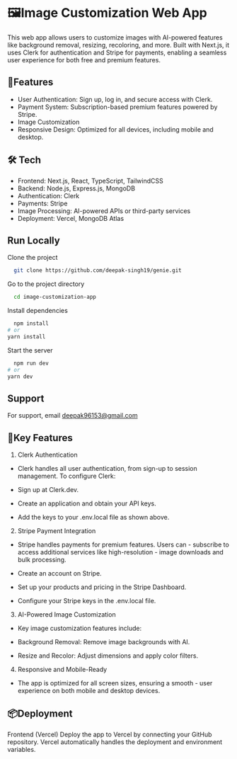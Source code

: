 
# 🖼️Image Customization Web App

This web app allows users to customize images with AI-powered features like background removal, resizing, recoloring, and more. Built with Next.js, it uses Clerk for authentication and Stripe for payments, enabling a seamless user experience for both free and premium features.


## 🚀Features

- User Authentication: Sign up, log in, and secure access with Clerk.
- Payment System: Subscription-based premium features powered by Stripe.
- Image Customization
- Responsive Design: Optimized for all devices, including mobile and desktop.

## 🛠️ Tech

- Frontend: Next.js, React, TypeScript, TailwindCSS
- Backend: Node.js, Express.js, MongoDB
- Authentication: Clerk
- Payments: Stripe
- Image Processing: AI-powered APIs or third-party services
- Deployment: Vercel, MongoDB Atlas


## Run Locally

Clone the project

```bash
  git clone https://github.com/deepak-singh19/genie.git

```

Go to the project directory

```bash
  cd image-customization-app
```

Install dependencies

```bash
  npm install
# or
yarn install
```

Start the server

```bash
  npm run dev
# or
yarn dev
```


## Support

For support, email deepak96153@gmail.com

## 🔑Key Features

1. Clerk Authentication
- Clerk handles all user authentication, from sign-up to session management. To configure Clerk:

- Sign up at Clerk.dev.
- Create an application and obtain your API keys.
- Add the keys to your .env.local file as shown above.
2. Stripe Payment Integration
- Stripe handles payments for premium features. Users can - subscribe to access additional services like high-resolution - image downloads and bulk processing.

- Create an account on Stripe.
- Set up your products and pricing in the Stripe Dashboard.
- Configure your Stripe keys in the .env.local file.
3. AI-Powered Image Customization
- Key image customization features include:

- Background Removal: Remove image backgrounds with AI.
- Resize and Recolor: Adjust dimensions and apply color filters.
4. Responsive and Mobile-Ready
- The app is optimized for all screen sizes, ensuring a smooth - user experience on both mobile and desktop devices.




## 📦Deployment
Frontend (Vercel)
Deploy the app to Vercel by connecting your GitHub repository. Vercel automatically handles the deployment and environment variables.


